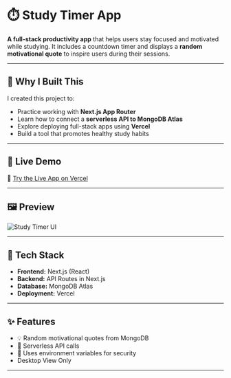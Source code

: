 # ⏱️ Study Timer App

**A full-stack productivity app** that helps users stay focused and motivated while studying. It includes a countdown timer and displays a **random motivational quote** to inspire users during their sessions.

---

## 🌟 Why I Built This

I created this project to:
- Practice working with **Next.js App Router**
- Learn how to connect a **serverless API to MongoDB Atlas**
- Explore deploying full-stack apps using **Vercel**
- Build a tool that promotes healthy study habits

---

## 🚀 Live Demo

🔗 [Try the Live App on Vercel](https://study-timer-eight.vercel.app)

---

## 🖼️ Preview

![Study Timer UI](./public/assets/screenshot.png)

---

## 🔧 Tech Stack

- **Frontend:** Next.js (React)
- **Backend:** API Routes in Next.js
- **Database:** MongoDB Atlas
- **Deployment:** Vercel

---

## ✨ Features

- 💡 Random motivational quotes from MongoDB
- 🔄 Serverless API calls
- 🔐 Uses environment variables for security
- Desktop View Only 
---

